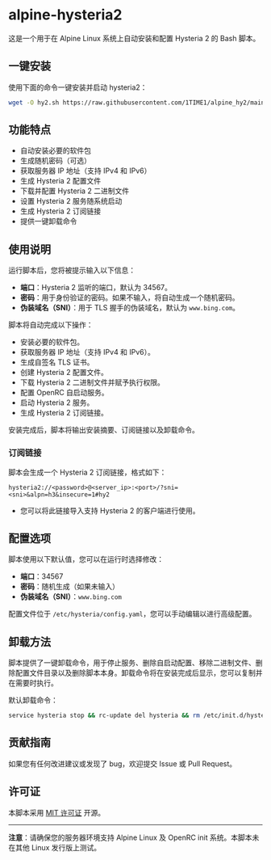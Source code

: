 # alpine-hysteria2

这是一个用于在 Alpine Linux 系统上自动安装和配置 Hysteria 2 的 Bash 脚本。

## 一键安装

使用下面的命令一键安装并启动 hysteria2：

```bash
wget -O hy2.sh https://raw.githubusercontent.com/1TIME1/alpine_hy2/main/hy2.sh && sh hy2.sh
```

## 功能特点

- 自动安装必要的软件包
- 生成随机密码（可选）
- 获取服务器 IP 地址（支持 IPv4 和 IPv6）
- 生成 Hysteria 2 配置文件
- 下载并配置 Hysteria 2 二进制文件
- 设置 Hysteria 2 服务随系统启动
- 生成 Hysteria 2 订阅链接
- 提供一键卸载命令

## 使用说明

运行脚本后，您将被提示输入以下信息：

- **端口**：Hysteria 2 监听的端口，默认为 34567。
- **密码**：用于身份验证的密码。如果不输入，将自动生成一个随机密码。
- **伪装域名（SNI）**：用于 TLS 握手的伪装域名，默认为 `www.bing.com`。

脚本将自动完成以下操作：

- 安装必要的软件包。
- 获取服务器 IP 地址（支持 IPv4 和 IPv6）。
- 生成自签名 TLS 证书。
- 创建 Hysteria 2 配置文件。
- 下载 Hysteria 2 二进制文件并赋予执行权限。
- 配置 OpenRC 自启动服务。
- 启动 Hysteria 2 服务。
- 生成 Hysteria 2 订阅链接。

安装完成后，脚本将输出安装摘要、订阅链接以及卸载命令。

### 订阅链接

脚本会生成一个 Hysteria 2 订阅链接，格式如下：

```
hysteria2://<password>@<server_ip>:<port>/?sni=<sni>&alpn=h3&insecure=1#hy2
```

- 您可以将此链接导入支持 Hysteria 2 的客户端进行使用。

## 配置选项

脚本使用以下默认值，您可以在运行时选择修改：

- **端口**：34567
- **密码**：随机生成（如果未输入）
- **伪装域名（SNI）**：`www.bing.com`

配置文件位于 `/etc/hysteria/config.yaml`，您可以手动编辑以进行高级配置。

## 卸载方法

脚本提供了一键卸载命令，用于停止服务、删除自启动配置、移除二进制文件、删除配置文件目录以及删除脚本本身。卸载命令将在安装完成后显示，您可以复制并在需要时执行。

默认卸载命令：
```bash
service hysteria stop && rc-update del hysteria && rm /etc/init.d/hysteria && rm /usr/local/bin/hysteria && rm -rf /etc/hysteria && rm hy2.sh && rm.wget-hsts
```

## 贡献指南

如果您有任何改进建议或发现了 bug，欢迎提交 Issue 或 Pull Request。

## 许可证

本脚本采用 [MIT 许可证](LICENSE) 开源。

---

**注意**：请确保您的服务器环境支持 Alpine Linux 及 OpenRC init 系统。本脚本未在其他 Linux 发行版上测试。
